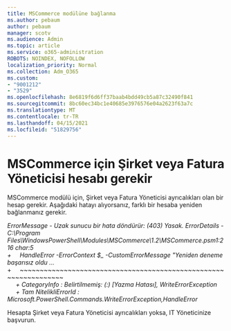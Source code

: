 ```yaml
---
title: MSCommerce modülüne bağlanma
ms.author: pebaum
author: pebaum
manager: scotv
ms.audience: Admin
ms.topic: article
ms.service: o365-administration
ROBOTS: NOINDEX, NOFOLLOW
localization_priority: Normal
ms.collection: Adm_O365
ms.custom:
- "9001212"
- "3529"
ms.openlocfilehash: 8e6819f6d6ff37baab4bdd49cb5a87c32490f841
ms.sourcegitcommit: 8bc60ec34bc1e40685e3976576e04a2623f63a7c
ms.translationtype: MT
ms.contentlocale: tr-TR
ms.lasthandoff: 04/15/2021
ms.locfileid: "51829756"
---
```

# <a name="mscommerce-requires-a-company-or-billing-administrator-account"></a>MSCommerce için Şirket veya Fatura Yöneticisi hesabı gerekir

MSCommerce modülü için, Şirket veya Fatura Yöneticisi ayrıcalıkları olan bir hesap gerekir. Aşağıdaki hatayı alıyorsanız, farklı bir hesaba yeniden bağlanmanız gerekir.

*ErrorMessage - Uzak sunucu bir hata döndürür: (403) Yasak. ErrorDetails - C:\Program Files\WindowsPowerShell\Modules\MSCommerce\1.2\MSCommerce.psm1:216 char:5*<br>
*+&nbsp;&nbsp;&nbsp;&nbsp;&nbsp;HandleError -ErrorContext $_ -CustomErrorMessage "Yeniden deneme başarısız oldu ...*<br>
\+&nbsp;&nbsp;&nbsp;&nbsp;&nbsp;~~~~~~~~~~~~~~~~~~~~~~~~~~~~~~~~~~~~~~~~~~~~~~~~~~~~~~~~~~~~~~~~~<br>
&nbsp;&nbsp;&nbsp;&nbsp;&nbsp;*+ CategoryInfo : Belirtilmemiş: (:) [Yazma Hatası], WriteErrorException*<br>
&nbsp;&nbsp;&nbsp;&nbsp;&nbsp;*+ Tam NitelikliErrorId : Microsoft.PowerShell.Commands.WriteErrorException,HandleError*

Hesapta Şirket veya Fatura Yöneticisi ayrıcalıkları yoksa, IT Yöneticinize başvurun.
